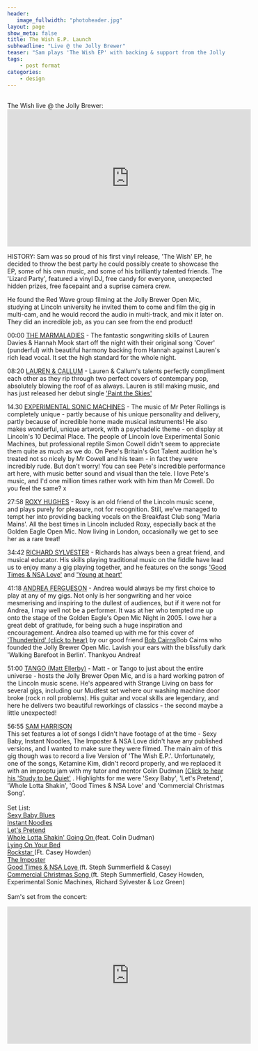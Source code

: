```yaml
---
header:
   image_fullwidth: "photoheader.jpg"
layout: page
show_meta: false
title: The Wish E.P. Launch
subheadline: "Live @ the Jolly Brewer"
teaser: "Sam plays 'The Wish EP' with backing & support from the Jolly Brewer family"
tags:
    - post format
categories:
    - design 
---
```

<!--more-->
<br>
 The Wish live @ the Jolly Brewer:<br>
 <iframe width="560" height="315" src="https://www.youtube.com/embed/JK2jhnZVMZI" frameborder="0" allowfullscreen></iframe>
 
HISTORY:
Sam was so proud of his first vinyl release, 'The Wish' EP, he decided to throw the best party he could possibly create to showcase the EP, some of his own music, and some of his brilliantly talented friends. The 'Lizard Party', featured a vinyl DJ, free candy for everyone, unexpected hidden prizes, free facepaint and a suprise camera crew.
 
He found the Red Wave group filming at the Jolly Brewer Open Mic, studying at Lincoln university he invited them to come and film the gig in multi-cam, and he would record the audio in multi-track, and mix it later on. They did an incredible job, as you can see from the end product! 

00:00
<a href="https://youtu.be/JK2jhnZVMZI">THE MARMALADIES</a> - The fantastic songwriting skills of Lauren Davies & Hannah Mook start off the night with their original song 'Cover' (punderful) with beautiful harmony backing from Hannah against Lauren's rich lead vocal. It set the high standard for the whole night.<br>

08:20
<a href="https://www.facebook.com/laurenrycroftmusician/">LAUREN & CALLUM</a> - Lauren & Callum's talents perfectly compliment each other as they rip through two perfect covers of contempary pop, absolutely blowing the roof of as always. Lauren is still making music, and has just released her debut single <a href="https://youtu.be/odbiqkA2-lQ">'Paint the Skies'</a> 

14.30
<a href="https://www.facebook.com/Experimental-Sonic-Machines-545357728887794/">EXPERIMENTAL SONIC MACHINES</a> - The music of Mr Peter Rollings is completely unique - partly because of his unique personality and delivery, partly because of incredible home made musical instruments! He also makes wonderful, unique artwork, with a psychadelic theme - on display at Lincoln's 10 Decimal Place. The people of Lincoln love Experimental Sonic Machines, but professional reptile Simon Cowell didn't seem to appreciate them quite as much as we do. On Pete's Britain's Got Talent audition he's treated not so nicely by Mr Cowell and his team - in fact they were incredibly rude. But don't worry! You can see Pete's incredible performance art here, with music better sound and visual than the tele. I love Pete's music, and I'd one million times rather work with him than Mr Cowell. Do you feel the same? x

27:58
<a href="https://youtu.be/mrUWPCKtDOg">ROXY HUGHES</a> - Roxy is an old friend of the Lincoln music scene, and  plays purely for pleasure, not for recognition. Still, we've managed to tempt her into providing backing vocals on the Breakfast Club song 'Maria Mains'. All the best times in Lincoln included Roxy, especially back at the Golden Eagle Open Mic. Now living in London, occasionally we get to see her as a rare treat!  

34:42
<a href="https://soundcloud.com/richard-the-fiddler">RICHARD SYLVESTER</a> - Richards has always been a great friend, and musical educator. His skills playing traditional music on the fiddle have lead us to enjoy many a gig playing together, and he features on the songs  <a href="https://youtu.be/tWTPK-vymFQ">'Good Times & NSA Love'</a> and <a href="https://youtu.be/7zW2UKTn-gM">'Young at heart'</a>

41:18
<a href="https://youtu.be/O4vCanHtutU">ANDREA FERGUESON</a> - Andrea would always be my first choice to play at any of my gigs. Not only is her songwriting and her voice mesmerising and inspiring to the dullest of audiences, but if it were not for Andrea, I may well not be a performer. It was at her who tempted me up onto the stage of the Golden Eagle's Open Mic Night in 2005. I owe her a great debt of gratitude, for being such a huge inspiration and encouragement. Andrea also teamed up with me for this cover of <a href="https://youtu.be/rtuWfQoe0eo">'Thunderbird' (click to hear)</a> by our good friend <a href="https://soundcloud.com/bob-cairns">Bob Cairns</a>Bob Cairns who founded the Jolly Brewer Open Mic. Lavish your ears with the blissfully dark 'Walking Barefoot in Berlin'. Thankyou Andrea!

51:00
<a href="https://www.facebook.com/tangoellerbymusic/">TANGO (Matt Ellerby)</a> - Matt - or Tango to just about the entire universe - hosts the Jolly Brewer Open Mic, and is a hard working patron of the Lincoln music scene. He's appeared with Strange Living on bass for several gigs, including our Mudfest set wehere our washing machine door broke (rock n roll problems). His guitar and vocal skills are legendary, and here he delivers two beautiful reworkings of classics - the second maybe a little unexpected!

56:55
<a href="https://www.facebook.com/samofthex/">SAM HARRISON</a><br>
This set features a lot of songs I didn't have footage of at the time - Sexy Baby, Instant Noodles, The Imposter & NSA Love didn't have any published versions, and I wanted to make sure they were filmed. The main aim of this gig though was to record a live Version of 'The Wish E.P.'. Unfortunately, one of the songs, Ketamine Kim, didn't record properly, and we replaced it with an improptu jam with my tutor and mentor Colin Dudman <a href="https://youtu.be/RU9xW6M8WoA">(Click to hear his 'Study to be Quiet'</a> . Highlights for me were 'Sexy Baby', 'Let's Pretend', 'Whole Lotta Shakin', 'Good Times & NSA Love' and 'Commercial Christmas Song'.<br><br>
Set List:<br>
<a href="https://youtu.be/RU9xW6M8WoA">Sexy Baby Blues</a><br>
<a href="https://youtu.be/uDboi2GO7Mc">Instant Noodles</a><br>
<a href="https://youtu.be/5DGYQ5tHVKQ">Let's Pretend</a><br>
<a href="https://youtu.be/OSJ31u_1ptM">Whole Lotta Shakin' Going On </a>(feat. Colin Dudman)<br>
<a href="https://youtu.be/cTcnr5yjGhc">Lying On Your Bed</a><br>
<a href="https://youtu.be/zstZae9SFGI">Rockstar </a>(Ft. Casey Howden)<br>
<a href="https://youtu.be/Hb0kHBryApk">The Imposter</a><br>
<a href="https://youtu.be/XEvme3n_yRA">Good Times & NSA Love </a>(ft. Steph Summerfield & Casey)<br>
<a href="https://youtu.be/2SGblTSHQkw">Commercial Christmas Song </a>(ft. Steph Summerfield, Casey Howden, Experimental Sonic Machines, Richard Sylvester & Loz Green)<br><br>
 Sam's set from the concert:<br>
 <iframe width="560" height="315" src="https://www.youtube.com/embed/Asn0sb6FpK8" frameborder="0" allowfullscreen></iframe>
 <br>


